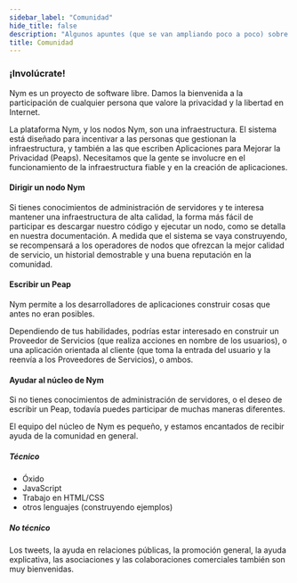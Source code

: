 ```yaml
---
sidebar_label: "Comunidad"
hide_title: false
description: "Algunos apuntes (que se van ampliando poco a poco) sobre el proyecto Nym, su comunidad y su gobernanza"
title: Comunidad
---
```


 

### ¡Involúcrate!

Nym es un proyecto de software libre. Damos la bienvenida a la participación de cualquier persona que valore la privacidad y la libertad en Internet.

La plataforma Nym, y los nodos Nym, son una infraestructura. El sistema está diseñado para incentivar a las personas que gestionan la infraestructura, y también a las que escriben Aplicaciones para Mejorar la Privacidad (Peaps). Necesitamos que la gente se involucre en el funcionamiento de la infraestructura fiable y en la creación de aplicaciones.

#### Dirigir un nodo Nym

Si tienes conocimientos de administración de servidores y te interesa mantener una infraestructura de alta calidad, la forma más fácil de participar es descargar nuestro código y ejecutar un nodo, como se detalla en nuestra documentación. A medida que el sistema se vaya construyendo, se recompensará a los operadores de nodos que ofrezcan la mejor calidad de servicio, un historial demostrable y una buena reputación en la comunidad.

#### Escribir un Peap

Nym permite a los desarrolladores de aplicaciones construir cosas que antes no eran posibles.

Dependiendo de tus habilidades, podrías estar interesado en construir un Proveedor de Servicios (que realiza acciones en nombre de los usuarios), o una aplicación orientada al cliente (que toma la entrada del usuario y la reenvía a los Proveedores de Servicios), o ambos.

#### Ayudar al núcleo de Nym

Si no tienes conocimientos de administración de servidores, o el deseo de escribir un Peap, todavía puedes participar de muchas maneras diferentes.

El equipo del núcleo de Nym es pequeño, y estamos encantados de recibir ayuda de la comunidad en general.

##### Técnico

- Óxido
- JavaScript
- Trabajo en HTML/CSS
- otros lenguajes (construyendo ejemplos)

##### No técnico

Los tweets, la ayuda en relaciones públicas, la promoción general, la ayuda explicativa, las asociaciones y las colaboraciones comerciales también son muy bienvenidas.
